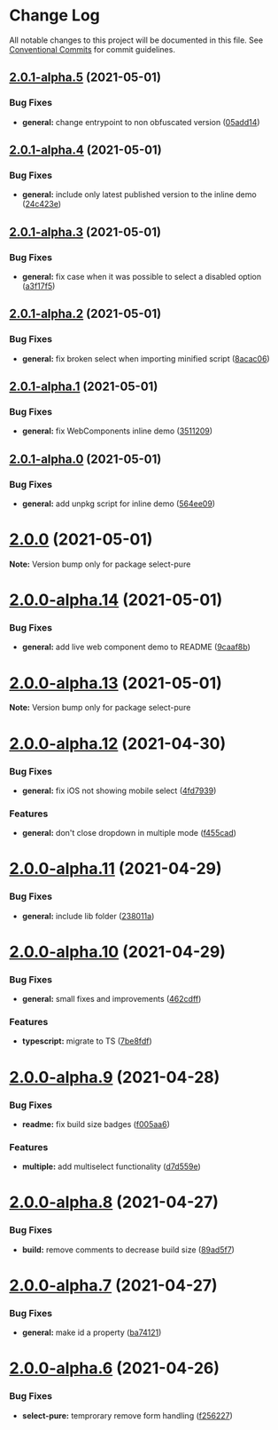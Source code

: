 # Change Log

All notable changes to this project will be documented in this file.
See [Conventional Commits](https://conventionalcommits.org) for commit guidelines.

## [2.0.1-alpha.5](https://github.com/dudyn5ky1/select-pure/compare/select-pure@2.0.1-alpha.4...select-pure@2.0.1-alpha.5) (2021-05-01)


### Bug Fixes

* **general:** change entrypoint to non obfuscated version ([05add14](https://github.com/dudyn5ky1/select-pure/commit/05add14dde7415a8544524870ef559a1b154f92b))





## [2.0.1-alpha.4](https://github.com/dudyn5ky1/select-pure/compare/select-pure@2.0.1-alpha.3...select-pure@2.0.1-alpha.4) (2021-05-01)


### Bug Fixes

* **general:** include only latest published version to the inline demo ([24c423e](https://github.com/dudyn5ky1/select-pure/commit/24c423e20ae147dc4f750f3b8dfb2c050b2acff4))





## [2.0.1-alpha.3](https://github.com/dudyn5ky1/select-pure/compare/select-pure@2.0.1-alpha.2...select-pure@2.0.1-alpha.3) (2021-05-01)


### Bug Fixes

* **general:** fix case when it was possible to select a disabled option ([a3f17f5](https://github.com/dudyn5ky1/select-pure/commit/a3f17f56a648d032a49ef1a70fea37787c632a34))





## [2.0.1-alpha.2](https://github.com/dudyn5ky1/select-pure/compare/select-pure@2.0.1-alpha.1...select-pure@2.0.1-alpha.2) (2021-05-01)


### Bug Fixes

* **general:** fix broken select when importing minified script ([8acac06](https://github.com/dudyn5ky1/select-pure/commit/8acac0610e8224fc9131a35b78e450ca3a12f609))





## [2.0.1-alpha.1](https://github.com/dudyn5ky1/select-pure/compare/select-pure@2.0.1-alpha.0...select-pure@2.0.1-alpha.1) (2021-05-01)


### Bug Fixes

* **general:** fix WebComponents inline demo ([3511209](https://github.com/dudyn5ky1/select-pure/commit/351120981fd6bbdc8346b72de7b084d0ab2568d7))





## [2.0.1-alpha.0](https://github.com/dudyn5ky1/select-pure/compare/select-pure@2.0.0...select-pure@2.0.1-alpha.0) (2021-05-01)


### Bug Fixes

* **general:** add unpkg script for inline demo ([564ee09](https://github.com/dudyn5ky1/select-pure/commit/564ee095011ab17fb06a6091c1ce4df72191a458))





# [2.0.0](https://github.com/dudyn5ky1/select-pure/compare/select-pure@2.0.0-alpha.14...select-pure@2.0.0) (2021-05-01)

**Note:** Version bump only for package select-pure





# [2.0.0-alpha.14](https://github.com/dudyn5ky1/select-pure/compare/select-pure@2.0.0-alpha.13...select-pure@2.0.0-alpha.14) (2021-05-01)


### Bug Fixes

* **general:** add live web component demo to README ([9caaf8b](https://github.com/dudyn5ky1/select-pure/commit/9caaf8bb561fe40ab797d5b3deafe564bf02765f))





# [2.0.0-alpha.13](https://github.com/dudyn5ky1/select-pure/compare/select-pure@2.0.0-alpha.12...select-pure@2.0.0-alpha.13) (2021-05-01)

**Note:** Version bump only for package select-pure





# [2.0.0-alpha.12](https://github.com/dudyn5ky1/select-pure/compare/select-pure@2.0.0-alpha.11...select-pure@2.0.0-alpha.12) (2021-04-30)


### Bug Fixes

* **general:** fix iOS not showing mobile select ([4fd7939](https://github.com/dudyn5ky1/select-pure/commit/4fd793910e3e90d0c3c81d2e5db927cee2554303))


### Features

* **general:** don't close dropdown in multiple mode ([f455cad](https://github.com/dudyn5ky1/select-pure/commit/f455cad921aaaf10c3ddd9d92b906f63c47a8d05))





# [2.0.0-alpha.11](https://github.com/dudyn5ky1/select-pure/compare/select-pure@2.0.0-alpha.10...select-pure@2.0.0-alpha.11) (2021-04-29)


### Bug Fixes

* **general:** include lib folder ([238011a](https://github.com/dudyn5ky1/select-pure/commit/238011a46da1a2fc714f89d4d1ce95ef19df6041))





# [2.0.0-alpha.10](https://github.com/dudyn5ky1/select-pure/compare/select-pure@2.0.0-alpha.9...select-pure@2.0.0-alpha.10) (2021-04-29)


### Bug Fixes

* **general:** small fixes and improvements ([462cdff](https://github.com/dudyn5ky1/select-pure/commit/462cdff53c34464f00716ca11593256307d30e9f))


### Features

* **typescript:** migrate to TS ([7be8fdf](https://github.com/dudyn5ky1/select-pure/commit/7be8fdf31e6a34879981746a9c7eec21e8e6cb72))





# [2.0.0-alpha.9](https://github.com/dudyn5ky1/select-pure/compare/select-pure@2.0.0-alpha.8...select-pure@2.0.0-alpha.9) (2021-04-28)


### Bug Fixes

* **readme:** fix build size badges ([f005aa6](https://github.com/dudyn5ky1/select-pure/commit/f005aa683704bb7b057b0e260ebd252b712c94de))


### Features

* **multiple:** add multiselect functionality ([d7d559e](https://github.com/dudyn5ky1/select-pure/commit/d7d559e7349172fbcfee0af9e5d1f520743abd8b))





# [2.0.0-alpha.8](https://github.com/dudyn5ky1/select-pure/compare/select-pure@2.0.0-alpha.7...select-pure@2.0.0-alpha.8) (2021-04-27)


### Bug Fixes

* **build:** remove comments to decrease build size ([89ad5f7](https://github.com/dudyn5ky1/select-pure/commit/89ad5f7f1bd0eed63f49a2e08e87f2d7fdc66cdb))





# [2.0.0-alpha.7](https://github.com/dudyn5ky1/select-pure/compare/select-pure@2.0.0-alpha.6...select-pure@2.0.0-alpha.7) (2021-04-27)


### Bug Fixes

* **general:** make id a property ([ba74121](https://github.com/dudyn5ky1/select-pure/commit/ba74121fc42616a9235a35d2b6f37a05a991ee31))





# [2.0.0-alpha.6](https://github.com/dudyn5ky1/select-pure/compare/select-pure@2.0.0-alpha.5...select-pure@2.0.0-alpha.6) (2021-04-26)


### Bug Fixes

* **select-pure:** temprorary remove form handling ([f256227](https://github.com/dudyn5ky1/select-pure/commit/f2562277b24c916f3600217f322814708c543d34))
